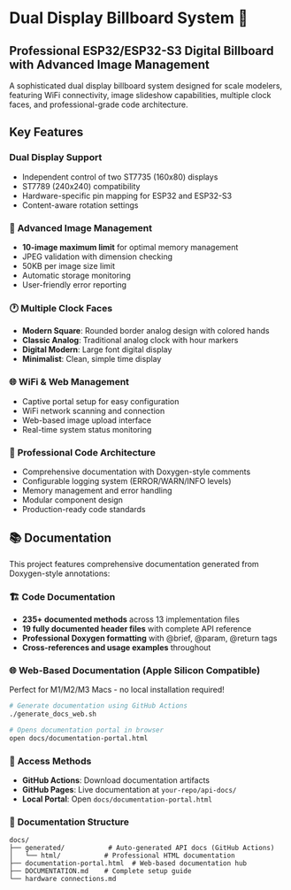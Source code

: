 # Dual Display Billboard System 🎯

## Professional ESP32/ESP32-S3 Digital Billboard with Advanced Image Management

A sophisticated dual display billboard system designed for scale modelers, featuring WiFi connectivity, image slideshow capabilities, multiple clock faces, and professional-grade code architecture.

## Key Features

### **Dual Display Support**

- Independent control of two ST7735 (160x80) displays
- ST7789 (240x240) compatibility
- Hardware-specific pin mapping for ESP32 and ESP32-S3
- Content-aware rotation settings

### 📸 **Advanced Image Management**

- **10-image maximum limit** for optimal memory management
- JPEG validation with dimension checking
- 50KB per image size limit
- Automatic storage monitoring
- User-friendly error reporting

### 🕐 **Multiple Clock Faces**

- **Modern Square**: Rounded border analog design with colored hands
- **Classic Analog**: Traditional analog clock with hour markers
- **Digital Modern**: Large font digital display
- **Minimalist**: Clean, simple time display

### 🌐 **WiFi & Web Management**

- Captive portal setup for easy configuration
- WiFi network scanning and connection
- Web-based image upload interface
- Real-time system status monitoring

### 🔧 **Professional Code Architecture**

- Comprehensive documentation with Doxygen-style comments
- Configurable logging system (ERROR/WARN/INFO levels)
- Memory management and error handling
- Modular component design
- Production-ready code standards

## 📚 Documentation

This project features comprehensive documentation generated from Doxygen-style annotations:

### 🏗️ **Code Documentation**

- **235+ documented methods** across 13 implementation files
- **19 fully documented header files** with complete API reference
- **Professional Doxygen formatting** with @brief, @param, @return tags
- **Cross-references and usage examples** throughout

### 🌐 **Web-Based Documentation (Apple Silicon Compatible)**

Perfect for M1/M2/M3 Macs - no local installation required!

```bash
# Generate documentation using GitHub Actions
./generate_docs_web.sh

# Opens documentation portal in browser
open docs/documentation-portal.html
```

### 📖 **Access Methods**

- **GitHub Actions**: Download documentation artifacts
- **GitHub Pages**: Live documentation at `your-repo/api-docs/`
- **Local Portal**: Open `docs/documentation-portal.html`

### 📂 **Documentation Structure**

```text
docs/
├── generated/           # Auto-generated API docs (GitHub Actions)
│   └── html/           # Professional HTML documentation
├── documentation-portal.html  # Web-based documentation hub
├── DOCUMENTATION.md    # Complete setup guide
└── hardware connections.md
```
